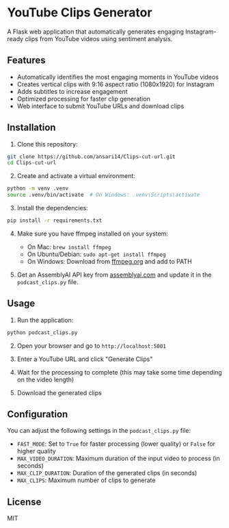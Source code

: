 # YouTube Clips Generator

A Flask web application that automatically generates engaging Instagram-ready clips from YouTube videos using sentiment analysis.

## Features

- Automatically identifies the most engaging moments in YouTube videos
- Creates vertical clips with 9:16 aspect ratio (1080x1920) for Instagram
- Adds subtitles to increase engagement
- Optimized processing for faster clip generation
- Web interface to submit YouTube URLs and download clips

## Installation

1. Clone this repository:
```bash
git clone https://github.com/ansari14/Clips-cut-url.git
cd Clips-cut-url
```

2. Create and activate a virtual environment:
```bash
python -m venv .venv
source .venv/bin/activate  # On Windows: .venv\Scripts\activate
```

3. Install the dependencies:
```bash
pip install -r requirements.txt
```

4. Make sure you have ffmpeg installed on your system:
   - On Mac: `brew install ffmpeg`
   - On Ubuntu/Debian: `sudo apt-get install ffmpeg`
   - On Windows: Download from [ffmpeg.org](https://ffmpeg.org/download.html) and add to PATH

5. Get an AssemblyAI API key from [assemblyai.com](https://www.assemblyai.com/) and update it in the `podcast_clips.py` file.

## Usage

1. Run the application:
```bash
python podcast_clips.py
```

2. Open your browser and go to `http://localhost:5001`

3. Enter a YouTube URL and click "Generate Clips"

4. Wait for the processing to complete (this may take some time depending on the video length)

5. Download the generated clips

## Configuration

You can adjust the following settings in the `podcast_clips.py` file:

- `FAST_MODE`: Set to `True` for faster processing (lower quality) or `False` for higher quality
- `MAX_VIDEO_DURATION`: Maximum duration of the input video to process (in seconds)
- `MAX_CLIP_DURATION`: Duration of the generated clips (in seconds)
- `MAX_CLIPS`: Maximum number of clips to generate

## License

MIT 